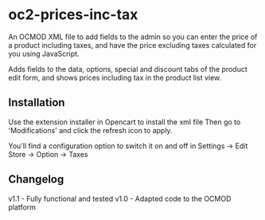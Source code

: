 oc2-prices-inc-tax
==================

An OCMOD XML file to add fields to the admin so you can enter the price of a product including taxes, and have the price excluding taxes calculated for you using JavaScript.

Adds fields to the data, options, special and discount tabs of the product edit form, and shows prices including tax in the product list view.

Installation
-----------
Use the extension installer in Opencart to install the xml file
Then go to 'Modifications' and click the refresh icon to apply.

You'll find a configuration option to switch it on and off in Settings -> Edit Store -> Option -> Taxes

Changelog
-----------
v1.1 - Fully functional and tested
v1.0 - Adapted code to the OCMOD platform
